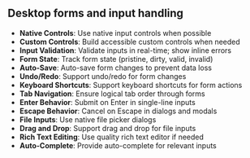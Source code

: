 ## Desktop forms and input handling

- **Native Controls**: Use native input controls when possible
- **Custom Controls**: Build accessible custom controls when needed
- **Input Validation**: Validate inputs in real-time; show inline errors
- **Form State**: Track form state (pristine, dirty, valid, invalid)
- **Auto-Save**: Auto-save form changes to prevent data loss
- **Undo/Redo**: Support undo/redo for form changes
- **Keyboard Shortcuts**: Support keyboard shortcuts for form actions
- **Tab Navigation**: Ensure logical tab order through forms
- **Enter Behavior**: Submit on Enter in single-line inputs
- **Escape Behavior**: Cancel on Escape in dialogs and modals
- **File Inputs**: Use native file picker dialogs
- **Drag and Drop**: Support drag and drop for file inputs
- **Rich Text Editing**: Use quality rich text editor if needed
- **Auto-Complete**: Provide auto-complete for relevant inputs
